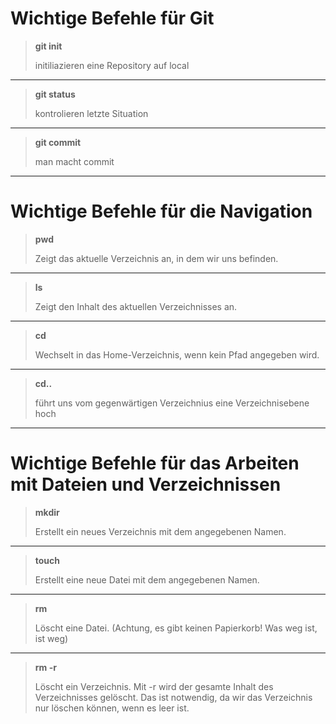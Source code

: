 # Wichtige Befehle für Git

>**git init**
>
>initiliazieren eine Repository auf local

------

>**git status**
>
>kontrolieren letzte Situation

----

>**git commit**
>
>man macht commit

------

# Wichtige Befehle für die Navigation

>**pwd**
>
>Zeigt das aktuelle Verzeichnis an, in dem wir uns befinden.

------

>**ls**
>
>Zeigt den Inhalt des aktuellen Verzeichnisses an.

-----

>**cd**
>
>Wechselt in das Home-Verzeichnis, wenn kein Pfad angegeben wird.

-----

>**cd..**
>
>führt uns vom gegenwärtigen Verzeichnius eine Verzeichnisebene hoch

-------

# Wichtige Befehle für das Arbeiten mit Dateien und Verzeichnissen

>**mkdir**
>
>Erstellt ein neues Verzeichnis mit dem angegebenen Namen.

-------

>**touch**
>
>Erstellt eine neue Datei mit dem angegebenen Namen.

-------

>**rm**
>
>Löscht eine Datei. (Achtung, es gibt keinen Papierkorb! Was weg ist, ist weg)

------

>**rm -r**
>
>Löscht ein Verzeichnis. Mit -r wird der gesamte Inhalt des Verzeichnisses gelöscht. Das ist notwendig, da wir das Verzeichnis nur löschen können, wenn es leer ist.
